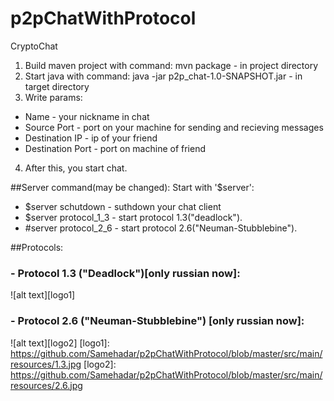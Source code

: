 # p2pChatWithProtocol
CryptoChat

1. Build maven project with command: mvn package - in project directory
2. Start java with command: java -jar p2p_chat-1.0-SNAPSHOT.jar - in target directory
3. Write params:
  - Name - your nickname in chat
  - Source Port - port on your machine for sending and recieving messages
  - Destination IP - ip of your friend
  - Destination Port - port on machine of friend
4. After this, you start chat.

##Server command(may be changed): 
Start with '$server':
  - $server schutdown - suthdown your chat client
  - $server protocol_1_3 - start protocol 1.3("deadlock").
  - #server protocol_2_6 - start protocol 2.6("Neuman-Stubblebine").
  
##Protocols:
###  - Protocol 1.3 ("Deadlock")[only russian now]:
  ![alt text][logo1]
###  - Protocol 2.6 ("Neuman-Stubblebine") [only russian now]:
  ![alt text][logo2]
[logo1]: https://github.com/Samehadar/p2pChatWithProtocol/blob/master/src/main/resources/1.3.jpg
[logo2]: https://github.com/Samehadar/p2pChatWithProtocol/blob/master/src/main/resources/2.6.jpg

